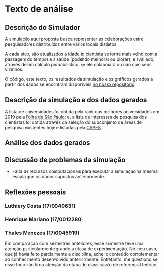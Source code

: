 # Texto de análise

## Descrição do Simulador

A simulação aqui proposta busca representar as colaborações entre pesquisadores distribuídos entre vários locais distintos.

A cada step, são atualizados a idade (o cientista se torna mais velho com a passagem do tempo) e a saúde (podendo melhorar ou piorar); e avaliado, através de um cálculo probabilistico, se ele colaborará ou não com seus vizinhos.

O código, este texto, os resultados da simulação e os gráficos gerados a partir dos dados se encontram disponíveis [no nosso repositório](https://github.com/luthierycosta/CE-trab-mesa).

## Descrição da simulação e dos dados gerados

A lista de universidades foi obtida pelo rank das melhores universidades em 2019 pela [Folha de São Paulo](https://ruf.folha.uol.com.br/2019/ranking-de-universidades/principal/); e, a lista de interesses de pesquisa dos cientistas foi obtida através da seleção do subconjunto de áreas de pesquisa existentes hoje e listadas pela [CAPES](http://fisio.icb.usp.br:4882/posgraduacao/bolsas/capesproex_bolsas/tabela_areas.html).

## Análise dos dados gerados

## Discussão de problemas da simulação

- Falta de recursos computacionais para executar a simulação na mesma escala que os dados supostos anteriormente.


## Reflexões pessoais

### Luthiery Costa (17/0040631)

### Henrique Mariano (17/0012280)

### Thales Menezes (17/0045919)

Em comparação com semestres anteriores, esse semestre teve uma atenção particularmente grande a etapa de experimentação. No meu caso, que já havia feito parcialmente a disciplina, achei o conteúdo complementar ao conhecimento desenvolvido anteriormente. Entretanto, me questiono se esse foco não tirou atenção da etapa de classicação de referencial teórico.

